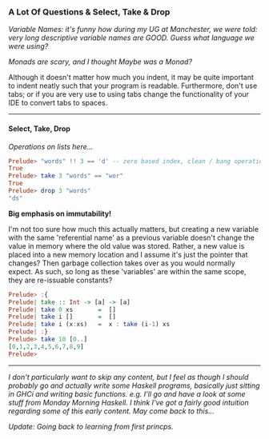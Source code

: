 ### A Lot Of Questions & Select, Take & Drop

*Variable Names: it's funny how during my UG at Manchester, we were told: very long descriptive variable names are GOOD. Guess what language we were using?*

*Monads are scary, and I thought Maybe was a Monad?*

Although it doesn't matter how much you indent, it may be quite important to indent neatly such that your program is readable. Furthermore, don't use tabs; or if you are very use to using tabs change the functionality of your IDE to convert tabs to spaces.

<hr />

#### Select, Take, Drop

*Operations on lists here...*

```haskell
Prelude> "words" !! 3 == 'd' -- zero based index, clean / bang operation on ['w','o','r','d','s']
True
Prelude> take 3 "words" == "wor"
True
Prelude> drop 3 "words"
"ds"
```
**Big emphasis on immutability!**

I'm not too sure how much this actually matters, but creating a new variable with the same 'referential name' as a previous variable doesn't change the value in memory where the old value was stored. Rather, a new value is placed into a new memory location and I assume it's just the pointer that changes? Then garbage collection takes over as you would normally expect. As such, so long as these 'variables' are within the same scope, they are re-issuable constants?

```haskell
Prelude> :{
Prelude| take :: Int -> [a] -> [a]
Prelude| take 0 xs       =  []
Prelude| take i []       =  []
Prelude| take i (x:xs)   =  x : take (i-1) xs
Prelude| :}
Prelude> take 10 [0..]
[0,1,2,3,4,5,6,7,8,9]
Prelude>
```


<hr />

*I don't particularly want to skip any content, but I feel as though I should probably go and actually write some Haskell programs, basically just sitting in GHCi and writing basic functions. e.g. I'll go and have a look at some stuff from Monday Morning Haskell. I think I've got a fairly good intuition regarding some of this early content. May come back to this...*

*Update: Going back to learning from first princps.*